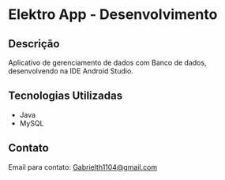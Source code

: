 # Elektro App - Desenvolvimento

## Descrição
Aplicativo de gerenciamento de dados com Banco de dados, desenvolvendo na IDE Android Studio.

## Tecnologias Utilizadas
- Java
- MySQL

## Contato
Email para contato: Gabrielth1104@gmail.com
